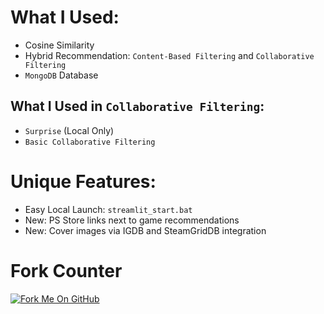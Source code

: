 # What I Used:
- Cosine Similarity  
- Hybrid Recommendation: `Content-Based Filtering` and `Collaborative Filtering`  
- `MongoDB` Database  

## What I Used in `Collaborative Filtering`:  
- `Surprise` (Local Only)  
- `Basic Collaborative Filtering`  

# Unique Features:
- Easy Local Launch: `streamlit_start.bat`  
- New: PS Store links next to game recommendations
- New: Cover images via IGDB and SteamGridDB integration

# Fork Counter  
[![Fork Me On GitHub](https://img.shields.io/github/forks/AlpikTech/ISTDS-Proje-4?style=flat-square&logo=github&color=181717&label=Fork%20Me)](https://github.com/AlpikTech/ISTDS-Proje-4/fork)
